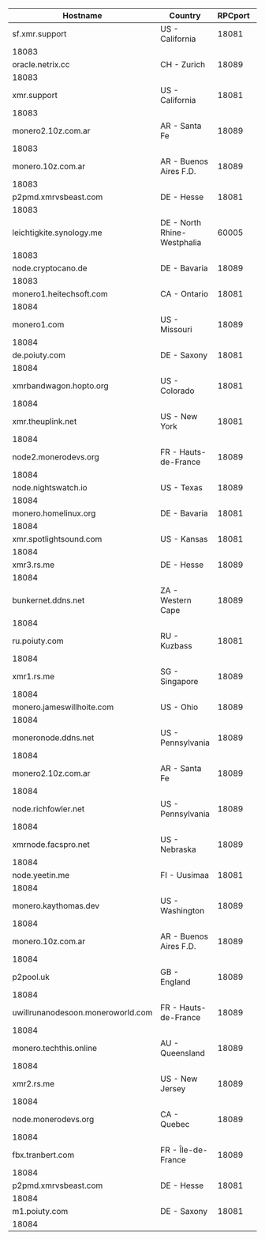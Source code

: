 Hostname | Country | RPCport | P2Pport
--- | --- | --- | ---
sf.xmr.support | US - California | 18081
 | 18083
oracle.netrix.cc | CH - Zurich | 18089
 | 18083
xmr.support | US - California | 18081
 | 18083
monero2.10z.com.ar | AR - Santa Fe | 18089
 | 18083
monero.10z.com.ar | AR - Buenos Aires F.D. | 18089
 | 18083
p2pmd.xmrvsbeast.com | DE - Hesse | 18081
 | 18083
leichtigkite.synology.me | DE - North Rhine-Westphalia | 60005
 | 18083
node.cryptocano.de | DE - Bavaria | 18089
 | 18083
monero1.heitechsoft.com | CA - Ontario | 18081
 | 18084
monero1.com | US - Missouri | 18089
 | 18084
de.poiuty.com | DE - Saxony | 18081
 | 18084
xmrbandwagon.hopto.org | US - Colorado | 18081
 | 18084
xmr.theuplink.net | US - New York | 18081
 | 18084
node2.monerodevs.org | FR - Hauts-de-France | 18089
 | 18084
node.nightswatch.io | US - Texas | 18089
 | 18084
monero.homelinux.org | DE - Bavaria | 18081
 | 18084
xmr.spotlightsound.com | US - Kansas | 18081
 | 18084
xmr3.rs.me | DE - Hesse | 18089
 | 18084
bunkernet.ddns.net | ZA - Western Cape | 18089
 | 18084
ru.poiuty.com | RU - Kuzbass | 18081
 | 18084
xmr1.rs.me | SG - Singapore | 18089
 | 18084
monero.jameswillhoite.com | US - Ohio | 18089
 | 18084
moneronode.ddns.net | US - Pennsylvania | 18089
 | 18084
monero2.10z.com.ar | AR - Santa Fe | 18089
 | 18084
node.richfowler.net | US - Pennsylvania | 18089
 | 18084
xmrnode.facspro.net | US - Nebraska | 18089
 | 18084
node.yeetin.me | FI - Uusimaa | 18081
 | 18084
monero.kaythomas.dev | US - Washington | 18089
 | 18084
monero.10z.com.ar | AR - Buenos Aires F.D. | 18089
 | 18084
p2pool.uk | GB - England | 18089
 | 18084
uwillrunanodesoon.moneroworld.com | FR - Hauts-de-France | 18089
 | 18084
monero.techthis.online | AU - Queensland | 18089
 | 18084
xmr2.rs.me | US - New Jersey | 18089
 | 18084
node.monerodevs.org | CA - Quebec | 18089
 | 18084
fbx.tranbert.com | FR - Île-de-France | 18089
 | 18084
p2pmd.xmrvsbeast.com | DE - Hesse | 18081
 | 18084
m1.poiuty.com | DE - Saxony | 18081
 | 18084
